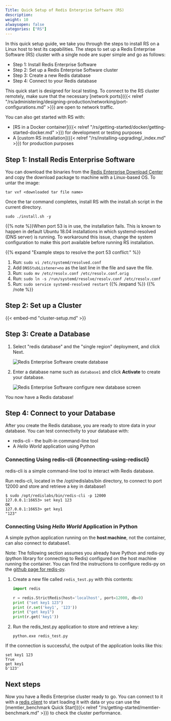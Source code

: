 ```yaml
---
Title: Quick Setup of Redis Enterprise Software (RS)
description:
weight: 10
alwaysopen: false
categories: ["RS"]
---
```

In this quick setup guide, we take you through the steps to install RS on a Linux host to test its capabilities.
The steps to set up a Redis Enterprise Software (RS) cluster with a single node are super simple and go as follows:

- Step 1: Install Redis Enterprise Software
- Step 2: Set up a Redis Enterprise Software cluster
- Step 3: Create a new Redis database
- Step 4: Connect to your Redis database

This quick start is designed for local testing.
To connect to the RS cluster remotely,
make sure that the necessary [network ports]({{< relref "/rs/administering/designing-production/networking/port-configurations.md" >}}) are open to network traffic.

You can also get started with RS with:

- [RS in a Docker container]({{< relref "/rs/getting-started/docker/getting-started-docker.md" >}}) for development or testing purposes
- A [custom RS installation]({{< relref "/rs/installing-upgrading/_index.md" >}}) for production purposes

## Step 1: Install Redis Enterprise Software

You can download the binaries from the [Redis Enterprise Download Center](https://www.redislabs.com/download-center/)
and copy the download package to machine with a Linux-based OS. To untar the image:

```src
tar vxf <downloaded tar file name>
```

Once the tar command completes, install RS with the install.sh script in
the current directory.

```src
sudo ./install.sh -y
```

{{% note %}}When port 53 is in use, the installation fails. This is known to happen in
default Ubuntu 18.04 installations in which systemd-resolved (DNS server) is running.
To workaround this issue, change the system configuration to make this port available
before running RS installation.

{{% expand "Example steps to resolve the port 53 conflict:" %}}

1. Run: `sudo vi /etc/systemd/resolved.conf`
1. Add `DNSStubListener=no` as the last line in the file and save the file.
1. Run: `sudo mv /etc/resolv.conf /etc/resolv.conf.orig`
1. Run: `sudo ln -s /run/systemd/resolve/resolv.conf /etc/resolv.conf`
1. Run: `sudo service systemd-resolved restart`
{{% /expand %}}
{{% /note %}}

## Step 2: Set up a Cluster

{{< embed-md "cluster-setup.md" >}}

## Step 3: Create a Database

1. Select "redis database" and the "single region" deployment, and click Next.

    ![Redis Enterprise Software create database](/images/rs/getstarted-newdatabase.png)

1. Enter a database name such as `database1` and click **Activate** to create your database.

    ![Redis Enterprise Software configure new database screen](/images/rs/getstarted-createdatabase.png)

You now have a Redis database!

## Step 4: Connect to your Database

After you create the Redis database, you are ready to store data in your database.
You can test connectivity to your database with:

- redis-cli - the built-in command-line tool
- A _Hello World_ application using Python

### Connecting Using redis-cli {#connecting-using-rediscli}

redis-cli is a simple command-line tool to interact with Redis database.

Run redis-cli, located in the /opt/redislabs/bin directory, to connect
to port 12000 and store and retrieve a key in database1

```src
$ sudo /opt/redislabs/bin/redis-cli -p 12000
127.0.0.1:16653> set key1 123
OK
127.0.0.1:16653> get key1
"123"
```

### Connecting Using _Hello World_ Application in Python

A simple python application running on the **host machine**, not the
container, can also connect to database1.

Note: The following section assumes you already have Python and redis-py
(python library for connecting to Redis) configured on the host machine
running the container. You can find the instructions to configure
redis-py on the [github page for
redis-py](https://github.com/andymccurdy/redis-py).

1. Create a new file called `redis_test.py` with this contents:

    ```python
    import redis

    r = redis.StrictRedis(host='localhost', port=12000, db=0)
    print ("set key1 123")
    print (r.set('key1', '123'))
    print ("get key1")
    print(r.get('key1'))
    ```

1. Run the redis_test.py application to store and retrieve a key:

    ```src
    python.exe redis_test.py
    ```

If the connection is successful, the output of the application looks like this:

```src
set key1 123
True
get key1
b'123'
```

## Next steps

Now you have a Redis Enterprise cluster ready to go. You can connect to it with
a [redis client](https://redis.io/clients) to start loading it with data or
you can use the [memtier_benchmark Quick Start]({{< relref "/rs/getting-started/memtier-benchmark.md" >}})
to check the cluster performance.
